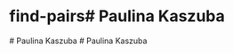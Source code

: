 # find-pairs#   P a u l i n a   K a s z u b a  
 #   P a u l i n a   K a s z u b a  
 #   P a u l i n a   K a s z u b a  
 